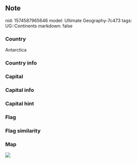 ## Note
nid: 1574587965646
model: Ultimate Geography-7c473
tags: UG::Continents
markdown: false

### Country
Antarctica

### Country info


### Capital


### Capital info


### Capital hint


### Flag


### Flag similarity


### Map
<img src="ug-map-antarctica-nobox.png">

